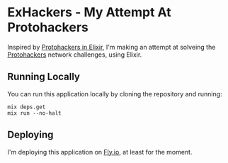 # ExHackers - My Attempt At Protohackers

Inspired by [Protohackers in Elixir][protohackers_in_elixir], I'm making an attempt at solveing the [Protohackers] network challenges, using Elixir.

## Running Locally

You can run this application locally by cloning the repository and running:

```shell
mix deps.get
mix run --no-halt
```

## Deploying

I'm deploying this application on [Fly.io][fly], at least for the moment.

[Protohackers]: https://protohackers.com
[protohackers_in_elixir]: https://github.com/whatyouhide/protohackers_in_elixir
[fly]: https://fly.io
